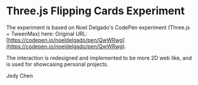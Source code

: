# Three.js Flipping Cards Experiment

The experiment is based on Noel Delgado's CodePen experiment (Three.js + TweenMax) here:
Original URL: [https://codepen.io/noeldelgado/pen/QwWRwg](https://codepen.io/noeldelgado/pen/QwWRwg).

The interaction is redesigned and implemented to be more 2D web like, and is used for showcasing personal projects.

Jedy Chen
